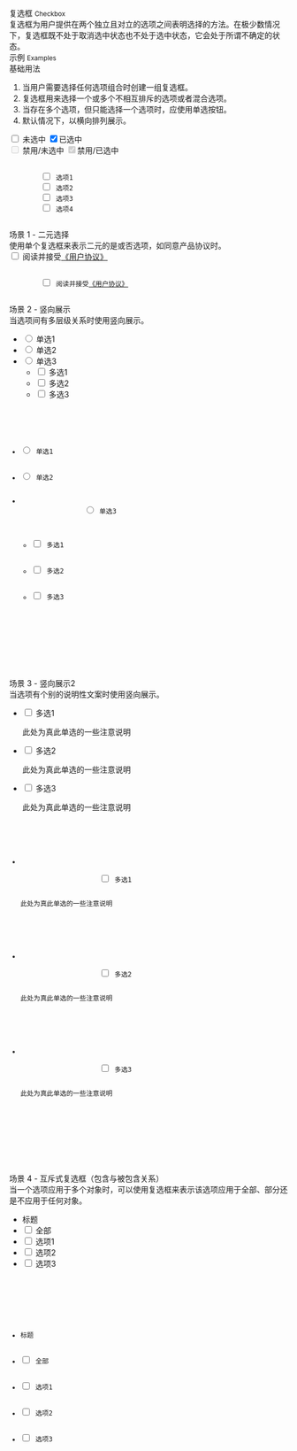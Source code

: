 <div class="mb40">
    <div class="fontsize-20">复选框 <small>Checkbox</small></div>
    <div class="color-999 mt4">复选框为用户提供在两个独立且对立的选项之间表明选择的方法。在极少数情况下，复选框既不处于取消选中状态也不处于选中状态，它会处于所谓不确定的状态。</div>
</div>

<div class="fontsize-16 mb10">示例 <small>Examples</small></div>

<div class="example">
    <div class="content">
        <div class="content-header">
            <div>基础用法</div>
            <ol>
                <li>当用户需要选择任何选项组合时创建一组复选框。</li>
                <li>复选框用来选择一个或多个不相互排斥的选项或者混合选项。</li>
                <li>当存在多个选项，但只能选择一个选项时，应使用单选按钮。</li>
                <li>默认情况下，以横向排列展示。</li>
            </ol>
        </div>
        <div class="content-body">
            <div>
                <label><input type="checkbox"> 未选中</label>
                <label><input type="checkbox" checked>已选中</label>
            </div>
            <div>
                <label class="disabled"><input type="checkbox" disabled> 禁用/未选中</label>
                <label class="disabled"><input type="checkbox" checked disabled>禁用/已选中</label>
            </div>
        </div>
    </div>
    <pre><code class="hljs html">
        <label><input type="checkbox"> 选项1</label>
        <label><input type="checkbox"> 选项2</label>
        <label><input type="checkbox"> 选项3</label>
        <label><input type="checkbox"> 选项4</label>
    </code></pre>
</div>

<div class="example">
    <div class="content">
        <div class="content-header">
            <div>场景 1 - 二元选择</div>
            <div class="color-999 mt6">使用单个复选框来表示二元的是或否选项，如同意产品协议时。</div>
        </div>
        <div class="content-body">
            <label><input type="checkbox"> 阅读并接受<a href="javascript:;">《用户协议》</a></label>    
        </div>
    </div>
    <pre><code class="hljs html">
        <label><input type="checkbox"> 阅读并接受<a href="javascript:;">《用户协议》</a></label>
    </code></pre>
</div>

<div class="example">
    <div class="content">
        <div class="content-header">
            <div>场景 2 - 竖向展示</div>
            <div class="color-999 mt6">当选项间有多层级关系时使用竖向展示。</div>
        </div>
        <div class="content-body">
            <ul class="checklist" id="case2">
                <li><label><input type="radio" name="sss" data-linkage-name="all-1"> 单选1</label></li>
                <li><label><input type="radio" name="sss" data-linkage-name="all-2"> 单选2</label></li>
                <li>
                    <label><input type="radio" name="sss" data-linkage-name="all"> 单选3</label>
                    <ul class="checklist">
                        <li><label><input type="checkbox" data-linkage-parent-name="all"> 多选1</label></li>
                        <li><label><input type="checkbox" data-linkage-parent-name="all"> 多选2</label></li>
                        <li><label><input type="checkbox" data-linkage-parent-name="all"> 多选3</label></li>
                    </ul>
                </li>
            </ul>
        </div>
    </div>
    <pre><code class="hljs html">
        <ul class="checklist">
            <li><label><input type="radio" name="sss"> 单选1</label></li>
            <li><label><input type="radio" name="sss"> 单选2</label></li>
            <li>
                <label><input type="radio" name="sss"> 单选3</label>
                <ul class="checklist">
                    <li><label><input type="checkbox"> 多选1</label></li>
                    <li><label><input type="checkbox"> 多选2</label></li>
                    <li><label><input type="checkbox"> 多选3</label></li>
                </ul>
            </li>
        </ul>
    </code></pre>
</div>

<div class="example">
    <div class="content">
        <div class="content-header">
            <div>场景 3 - 竖向展示2</div>
            <div class="color-999 mt6">当选项有个别的说明性文案时使用竖向展示。</div>
        </div>
        <div class="content-body">
            <ul class="checklist">
                <li>
                    <label>
                        <input type="checkbox"> 多选1
                        <p class="desc">此处为真此单选的一些注意说明</p>
                    </label>
                </li>
                <li>
                    <label>
                        <input type="checkbox"> 多选2
                        <p class="desc">此处为真此单选的一些注意说明</p>
                    </label>
                </li>
                <li>
                    <label>
                        <input type="checkbox"> 多选3
                        <p class="desc">此处为真此单选的一些注意说明</p>
                    </label>
                </li>
            </ul>
        </div>
    </div>
    <pre><code class="hljs html">
        <ul class="checklist">
            <li>
                <label>
                    <input type="checkbox"> 多选1
                    <p class="desc">此处为真此单选的一些注意说明</p>
                </label>
            </li>
            <li>
                <label>
                    <input type="checkbox"> 多选2
                    <p class="desc">此处为真此单选的一些注意说明</p>
                </label>
            </li>
            <li>
                <label>
                    <input type="checkbox"> 多选3
                    <p class="desc">此处为真此单选的一些注意说明</p>
                </label>
            </li>
        </ul>
    </code></pre>
</div>

<div class="example">
    <div class="content">
        <div class="content-header">
            <div>场景 4 - 互斥式复选框（包含与被包含关系）</div>
            <div class="color-999 mt6">当一个选项应用于多个对象时，可以使用复选框来表示该选项应用于全部、部分还是不应用于任何对象。</div>
        </div>
        <div class="content-body">
            <div class="checklist-linkage" id="case4">
                <ul>
                    <li><label class="title">标题</li>
                    <li><label><input type="checkbox" data-linkage-name="all"> 全部</label></li>
                    <li><label><input type="checkbox" data-linkage-parent-name="all"> 选项1</label></li>
                    <li><label><input type="checkbox" data-linkage-parent-name="all"> 选项2</label></li>
                    <li><label><input type="checkbox" data-linkage-parent-name="all"> 选项3</label></li>
                </ul>
            </div>
        </div>
    </div>
    <pre><code class="hljs html">
        <div class="checklist-linkage">
            <ul>
                <li><label class="title">标题</li>
                <li><label><input type="checkbox" data-linkage-name="all"> 全部</label></li>
                <li><label><input type="checkbox" data-linkage-parent-name="all"> 选项1</label></li>
                <li><label><input type="checkbox" data-linkage-parent-name="all"> 选项2</label></li>
                <li><label><input type="checkbox" data-linkage-parent-name="all"> 选项3</label></li>
            </ul>
        </div>
    </code></pre>
</div>

<script type="text/javascript">
    require(['spec.components/linkage'], function(Linkage) {
        Linkage('#case2')
        Linkage('#case4')
    })
</script>